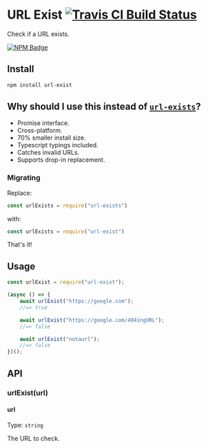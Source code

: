 # URL Exist [![Travis CI Build Status](https://img.shields.io/travis/com/Richienb/url-exist/master.svg?style=for-the-badge)](https://travis-ci.com/Richienb/url-exist)

Check if a URL exists.

[![NPM Badge](https://nodei.co/npm/url-exist.png)](https://npmjs.com/package/url-exist)

## Install

```sh
npm install url-exist
```

## Why should I use this instead of [`url-exists`](https://www.npmjs.com/package/url-exists)?

- Promise interface.
- Cross-platform.
- 70% smaller install size.
- Typescript typings included.
- Catches invalid URLs.
- Supports drop-in replacement.

### Migrating

Replace:
```js
const urlExists = require("url-exists")
```

with:
```js
const urlExists = require("url-exist")
```

That's it!

## Usage

```js
const urlExist = require("url-exist");

(async () => {
    await urlExist("https://google.com");
    //=> true

    await urlExist("https://google.com/404ingURL");
    //=> false

    await urlExist("notaurl");
    //=> false
})();
```

## API

### urlExist(url)

#### url

Type: `string`

The URL to check.
